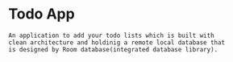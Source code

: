 
# Todo App

    An application to add your todo lists which is built with 
    clean architecture and holdinig a remote local database that 
    is designed by Room database(integrated database library). 

